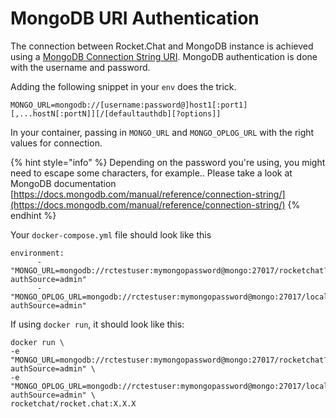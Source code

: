 # MongoDB URI Authentication

The connection between Rocket.Chat and MongoDB instance is achieved using a [MongoDB Connection String URI](https://www.mongodb.com/docs/manual/reference/connection-string/). MongoDB authentication is done with the username and password.

Adding the following snippet in your `env` does the trick.

```
MONGO_URL=mongodb://[username:password@]host1[:port1][,...hostN[:portN]][/[defaultauthdb][?options]]
```

In your container, passing in `MONGO_URL` and `MONGO_OPLOG_URL` with the right values for connection.

{% hint style="info" %}
Depending on the password you're using, you might need to escape some characters, for example.. Please take a look at MongoDB documentation [https://docs.mongodb.com/manual/reference/connection-string/](https://docs.mongodb.com/manual/reference/connection-string/)
{% endhint %}

Your `docker-compose.yml` file should look like this

```
environment:
      - "MONGO_URL=mongodb://rctestuser:mymongopassword@mongo:27017/rocketchat?authSource=admin"
      - "MONGO_OPLOG_URL=mongodb://rctestuser:mymongopassword@mongo:27017/local?authSource=admin"
```

If using `docker run`, it should look like this:

```
docker run \                                                                                                                                                                                                                   -e "MONGO_URL=mongodb://rctestuser:mymongopassword@mongo:27017/rocketchat?authSource=admin" \
-e "MONGO_OPLOG_URL=mongodb://rctestuser:mymongopassword@mongo:27017/local?authSource=admin" \
rocketchat/rocket.chat:X.X.X
```

